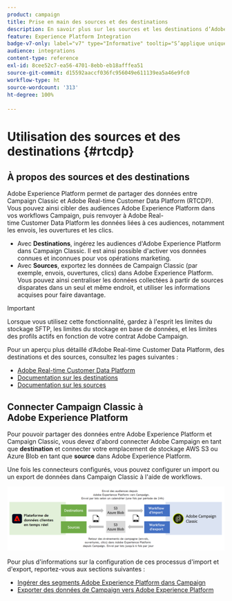 ```yaml
---
product: campaign
title: Prise en main des sources et des destinations
description: En savoir plus sur les sources et les destinations d’Adobe Experience Platform
feature: Experience Platform Integration
badge-v7-only: label="v7" type="Informative" tooltip="S’applique uniquement à Campaign Classic v7"
audience: integrations
content-type: reference
exl-id: 8cee52c7-ea56-4701-8ebb-eb18afffea51
source-git-commit: d15592aaccf036fc956049e611139ea5a46e9fc0
workflow-type: ht
source-wordcount: '313'
ht-degree: 100%

---
```


# Utilisation des sources et des destinations {#rtcdp}



## À propos des sources et des destinations

Adobe Experience Platform permet de partager des données entre Campaign Classic et Adobe Real-time Customer Data Platform (RTCDP). Vous pouvez ainsi cibler des audiences Adobe Experience Platform dans vos workflows Campaign, puis renvoyer à Adobe Real-time Customer Data Platform les données liées à ces audiences, notamment les envois, les ouvertures et les clics.

* Avec **Destinations**, ingérez les audiences d&#39;Adobe Experience Platform dans Campaign Classic. Il est ainsi possible d&#39;activer vos données connues et inconnues pour vos opérations marketing.
* Avec **Sources**, exportez les données de Campaign Classic (par exemple, envois, ouvertures, clics) dans Adobe Experience Platform. Vous pouvez ainsi centraliser les données collectées à partir de sources disparates dans un seul et même endroit, et utiliser les informations acquises pour faire davantage.

>[!IMPORTANT]
>
>Lorsque vous utilisez cette fonctionnalité, gardez à l&#39;esprit les limites du stockage SFTP, les limites du stockage en base de données, et les limites des profils actifs en fonction de votre contrat Adobe Campaign.

Pour un aperçu plus détaillé d’Adobe Real-time Customer Data Platform, des destinations et des sources, consultez les pages suivantes :

* [Adobe Real-time Customer Data Platform](https://experienceleague.adobe.com/docs/experience-platform/rtcdp/overview.html?lang=fr)
* [Documentation sur les destinations](https://experienceleague.adobe.com/docs/experience-platform/destinations/home.html?lang=fr)
* [Documentation sur les sources](https://experienceleague.adobe.com/docs/experience-platform/sources/home.html?lang=fr)

## Connecter Campaign Classic à Adobe Experience Platform

Pour pouvoir partager des données entre Adobe Experience Platform et Campaign Classic, vous devez d&#39;abord connecter Adobe Campaign en tant que **destination** et connecter votre emplacement de stockage AWS S3 ou Azure Blob en tant que **source** dans Adobe Experience Platform.

Une fois les connecteurs configurés, vous pouvez configurer un import ou un export de données dans Campaign Classic à l&#39;aide de workflows.

![](assets/rtcdp-schema.png)

Pour plus d&#39;informations sur la configuration de ces processus d&#39;import et d&#39;export, reportez-vous aux sections suivantes :

* [Ingérer des segments Adobe Experience Platform dans Campaign](../../integrations/using/ingest-aep-data.md)
* [Exporter des données de Campaign vers Adobe Experience Platform](../../integrations/using/export-campaign-data.md)
